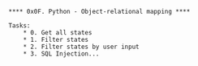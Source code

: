     **** 0x0F. Python - Object-relational mapping ****

    Tasks: 
        * 0. Get all states
        * 1. Filter states
        * 2. Filter states by user input
        * 3. SQL Injection...